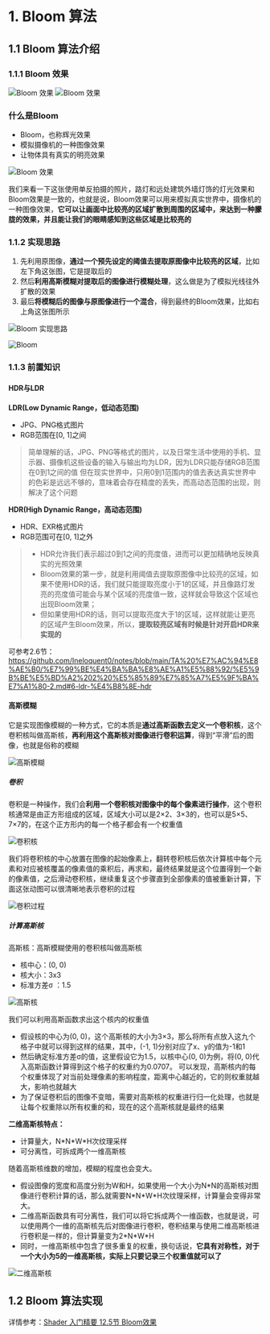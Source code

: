 # 1. Bloom 算法

## 1.1 Bloom 算法介绍

### 1.1.1 Bloom 效果

![Bloom 效果](https://raw.githubusercontent.com/Ineloquent0/notes/main/images/20241211195300.jpg)
![Bloom 效果](https://raw.githubusercontent.com/Ineloquent0/notes/main/images/20241211195515.jpg)

### 什么是Bloom
* Bloom，也称辉光效果
* 模拟摄像机的一种图像效果
* 让物体具有真实的明亮效果

![Bloom 效果](https://raw.githubusercontent.com/Ineloquent0/notes/main/images/cd72c59a-e430-4bee-b1fe-01b1c3e2d12f.jpg)

我们来看一下这张使用单反拍摄的照片，路灯和远处建筑外墙灯饰的灯光效果和Bloom效果是一致的，也就是说，Bloom效果可以用来模拟真实世界中，摄像机的一种图像效果，**它可以让画面中比较亮的区域扩散到周围的区域中，来达到一种朦胧的效果，并且能让我们的眼睛感知到这些区域是比较亮的**


### 1.1.2 实现思路

1. 先利用原图像，**通过一个预先设定的阈值去提取原图像中比较亮的区域**，比如左下角这张图，它是提取后的
2. 然后**利用高斯模糊对提取后的图像进行模糊处理**，这么做是为了模拟光线往外扩散的效果
3. 最后**将模糊后的图像与原图像进行一个混合**，得到最终的Bloom效果，比如右上角这张图所示

![Bloom 实现思路](https://raw.githubusercontent.com/Ineloquent0/notes/main/images/20241211202449.jpg)

![Bloom](https://raw.githubusercontent.com/Ineloquent0/notes/main/images/20240923115247.jpg)


### 1.1.3 前置知识

#### HDR与LDR

**LDR(Low Dynamic Range，低动态范围)**
- JPG、PNG格式图片
- RGB范围在[0, 1]之间

> 简单理解的话，JPG、PNG等格式的图片，以及日常生活中使用的手机、显示器、摄像机这些设备的输入与输出均为LDR，因为LDR只能存储RGB范围在0到1之间的值
但在现实世界中，只用0到1范围内的值去表达真实世界中的色彩是远远不够的，意味着会存在精度的丢失，而高动态范围的出现，则解决了这个问题

**HDR(High Dynamic Range，高动态范围)**
- HDR、EXR格式图片
- RGB范围可在[0, 1]之外

> * HDR允许我们表示超过0到1之间的亮度值，进而可以更加精确地反映真实的光照效果
> * Bloom效果的第一步，就是利用阈值去提取原图像中比较亮的区域，如果不使用HDR的话，我们就只能提取亮度小于1的区域，并且像路灯发亮的亮度值可能会与某个区域的亮度值一致，这样就会导致这个区域也出现Bloom效果；
> * 但如果使用HDR的话，则可以提取亮度大于1的区域，这样就能让更亮的区域产生Bloom效果，所以，**提取较亮区域有时候是针对开启HDR来实现的**

可参考2.6节：https://github.com/Ineloquent0/notes/blob/main/TA%20%E7%AC%94%E8%AE%B0/%E7%99%BE%E4%BA%BA%E8%AE%A1%E5%88%92/%E5%9B%BE%E5%BD%A2%202%20%E5%85%89%E7%85%A7%E5%9F%BA%E7%A1%80-2.md#6-ldr-%E4%B8%8E-hdr


#### 高斯模糊
它是实现图像模糊的一种方式，它的本质是**通过高斯函数去定义一个卷积核**，这个卷积核叫做高斯核，**再利用这个高斯核对图像进行卷积运算**，得到“平滑”后的图像，也就是俗称的模糊

![高斯模糊](https://raw.githubusercontent.com/Ineloquent0/notes/main/images/20241211211653.jpg)


##### 卷积
卷积是一种操作，我们会**利用一个卷积核对图像中的每个像素进行操作**，这个卷积核通常是由正方形组成的区域，区域大小可以是2×2、3×3的，也可以是5×5、7×7的，在这个正方形内的每一个格子都会有一个权重值

![卷积核](https://raw.githubusercontent.com/Ineloquent0/notes/main/images/20241211212156.jpg)

我们将卷积核的中心放置在图像的起始像素上，翻转卷积核后依次计算核中每个元素和对应被核覆盖的像素值的乘积后，再求和，最终结果就是这个位置得到一个新的像素值，之后滑动卷积核，继续重复这个步骤直到全部像素的值被重新计算，下面这张动图可以很清晰地表示卷积的过程

![卷积过程](https://raw.githubusercontent.com/Ineloquent0/notes/main/images/7e97f6fc-4b5b-47af-9692-7c4fd0b2e1e5.gif)


##### 计算高斯核

高斯核：高斯模糊使用的卷积核叫做高斯核
- 核中心：(0, 0)
- 核大小：3x3
- 标准方差σ ：1.5

![高斯核](https://raw.githubusercontent.com/Ineloquent0/notes/main/images/20241211213334.png)

我们可以利用高斯函数求出这个核内的权重值
* 假设核的中心为(0, 0)，这个高斯核的大小为3×3，那么将所有点放入这九个格子中就可以得到这样的结果，其中，(-1, 1)分别对应了x、y的值为-1和1
* 然后确定标准方差σ的值，这里假设它为1.5，以核中心(0, 0)为例，将(0, 0)代入高斯函数计算得到这个格子的权重约为0.0707。
可以发现，高斯核内的每个权重体现了对当前处理像素的影响程度，距离中心越近的，它的则权重就越大，影响也就越大
* 为了保证卷积后的图像不变暗，需要对高斯核的权重进行归一化处理，也就是让每个权重除以所有权重的和，现在的这个高斯核就是最终的结果

**二维高斯核特点：**
- 计算量大，N\*N\*W\*H次纹理采样
- 可分离性，可拆成两个一维高斯核

随着高斯核维数的增加，模糊的程度也会变大。
* 假设图像的宽度和高度分别为W和H，如果使用一个大小为N\*N的高斯核对图像进行卷积计算的话，那么就需要N\*N\*W\*H次纹理采样，计算量会变得非常大。
* 二维高斯函数具有可分离性，我们可以将它拆成两个一维函数，也就是说，可以使用两个一维的高斯核先后对图像进行卷积，卷积结果与使用二维高斯核进行卷积是一样的，但计算量变为2\*N\*W\*H
* 同时，一维高斯核中包含了很多重复的权重，换句话说，**它具有对称性，对于一个大小为5的一维高斯核，实际上只要记录三个权重值就可以了**

![二维高斯核](https://raw.githubusercontent.com/Ineloquent0/notes/main/images/f47f638e-8b84-44a4-a2bc-d632ba3232ae.png)


## 1.2 Bloom 算法实现

详情参考：[Shader 入门精要 12.5节 Bloom效果](https://github.com/Ineloquent0/notes/blob/main/TA%20%E7%AC%94%E8%AE%B0/Unity%20Shader%20%E5%85%A5%E9%97%A8%E7%B2%BE%E8%A6%81/04%20%E9%AB%98%E7%BA%A7%E7%AF%87.md#125-bloom-%E6%95%88%E6%9E%9C)




